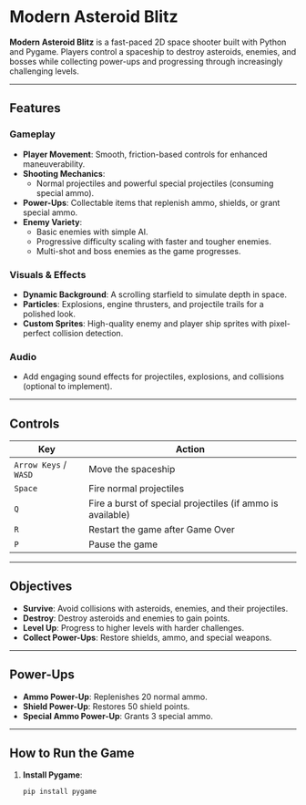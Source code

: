 # Modern Asteroid Blitz

**Modern Asteroid Blitz** is a fast-paced 2D space shooter built with Python and Pygame. Players control a spaceship to destroy asteroids, enemies, and bosses while collecting power-ups and progressing through increasingly challenging levels.

---

## Features

### Gameplay
- **Player Movement**: Smooth, friction-based controls for enhanced maneuverability.
- **Shooting Mechanics**: 
  - Normal projectiles and powerful special projectiles (consuming special ammo).
- **Power-Ups**: Collectable items that replenish ammo, shields, or grant special ammo.
- **Enemy Variety**:
  - Basic enemies with simple AI.
  - Progressive difficulty scaling with faster and tougher enemies.
  - Multi-shot and boss enemies as the game progresses.

### Visuals & Effects
- **Dynamic Background**: A scrolling starfield to simulate depth in space.
- **Particles**: Explosions, engine thrusters, and projectile trails for a polished look.
- **Custom Sprites**: High-quality enemy and player ship sprites with pixel-perfect collision detection.

### Audio
- Add engaging sound effects for projectiles, explosions, and collisions (optional to implement).

---

## Controls

| Key        | Action                                |
|------------|---------------------------------------|
| `Arrow Keys` / `WASD` | Move the spaceship                |
| `Space`    | Fire normal projectiles               |
| `Q`        | Fire a burst of special projectiles (if ammo is available) |
| `R`        | Restart the game after Game Over      |
| `P`        | Pause the game                        |

---

## Objectives
- **Survive**: Avoid collisions with asteroids, enemies, and their projectiles.
- **Destroy**: Destroy asteroids and enemies to gain points.
- **Level Up**: Progress to higher levels with harder challenges.
- **Collect Power-Ups**: Restore shields, ammo, and special weapons.

---

## Power-Ups

- **Ammo Power-Up**: Replenishes 20 normal ammo.
- **Shield Power-Up**: Restores 50 shield points.
- **Special Ammo Power-Up**: Grants 3 special ammo.

---

## How to Run the Game

1. **Install Pygame**:
   ```bash
   pip install pygame
